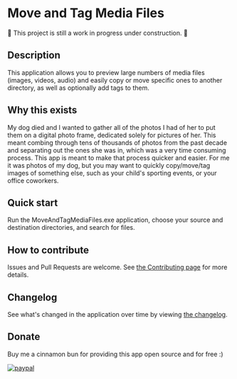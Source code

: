 # Move and Tag Media Files

🚧 This project is still a work in progress under construction. 🚧

## Description

This application allows you to preview large numbers of media files (images, videos, audio) and easily copy or move specific ones to another directory, as well as optionally add tags to them.

## Why this exists

My dog died and I wanted to gather all of the photos I had of her to put them on a digital photo frame, dedicated solely for pictures of her.
This meant combing through tens of thousands of photos from the past decade and separating out the ones she was in, which was a very time consuming process.
This app is meant to make that process quicker and easier.
For me it was photos of my dog, but you may want to quickly copy/move/tag images of something else, such as your child's sporting events, or your office coworkers.

## Quick start

Run the MoveAndTagMediaFiles.exe application, choose your source and destination directories, and search for files.

## How to contribute

Issues and Pull Requests are welcome.
See [the Contributing page](Contributing.md) for more details.

## Changelog

See what's changed in the application over time by viewing [the changelog](Changelog.md).

## Donate

Buy me a cinnamon bun for providing this app open source and for free :)

[![paypal](https://www.paypalobjects.com/en_US/i/btn/btn_donateCC_LG.gif)](https://www.paypal.com/cgi-bin/webscr?cmd=_s-xclick&hosted_button_id=BR5CTPKAPFFQL)
